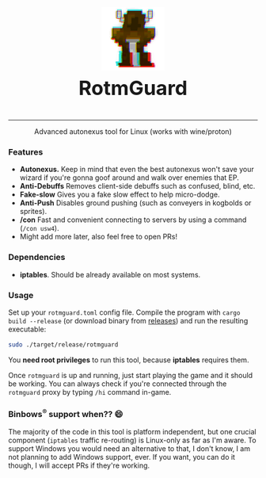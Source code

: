 
<p align="center" style="font-size: 40px">
  <img src="assets/rotmguard.gif" /><br />
  <b>RotmGuard</b>
</p>

---

<p align="center"> Advanced autonexus tool for Linux (works with wine/proton)</p>

### Features

 - **Autonexus.** Keep in mind that even the best autonexus won't save your wizard if you're gonna goof around and walk over enemies that EP.
 - **Anti-Debuffs** Removes client-side debuffs such as confused, blind, etc.
 - **Fake-slow** Gives you a fake slow effect to help micro-dodge.
 - **Anti-Push** Disables ground pushing (such as conveyers in kogbolds or sprites).
 - **/con** Fast and convenient connecting to servers by using a command (`/con usw4`).
 - Might add more later, also feel free to open PRs!

### Dependencies

 - **iptables**. Should be already available on most systems.

### Usage

Set up your `rotmguard.toml` config file.
Compile the program with `cargo build --release` (or download binary from [releases](https://github.com/PonasKovas/rotmguard/releases)) and run the resulting executable:

```sh
sudo ./target/release/rotmguard
```

You **need root privileges** to run this tool, because **iptables** requires them.

Once `rotmguard` is up and running, just start playing the game and it should be working. You can always check if you're connected through the `rotmguard` proxy by typing `/hi` command in-game.

### Binbows<sup>®</sup> support when?? 😄

The majority of the code in this tool is platform independent, but one crucial component (`iptables` traffic re-routing) is Linux-only as far as I'm aware. To support Windows you would need an alternative to that, I don't know, I am not planning to add Windows support, ever. If you want, you can do it though, I will accept PRs if they're working.
